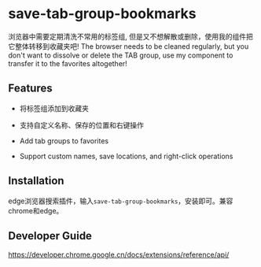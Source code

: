 # save-tab-group-bookmarks

浏览器中需要定期清洗不常用的标签组, 但是又不想解散或删除，使用我的组件把它整体转移到收藏夹吧!
The browser needs to be cleaned regularly, but you don't want to dissolve or delete the TAB group, use my component to transfer it to the favorites altogether!

## Features

- 将标签组添加到收藏夹
- 支持自定义名称、保存的位置和右键操作

- Add tab groups to favorites
- Support custom names, save locations, and right-click operations

## Installation

edge浏览器搜索插件，输入`save-tab-group-bookmarks`，安装即可。兼容chrome和edge。

## Developer Guide

<https://developer.chrome.google.cn/docs/extensions/reference/api/>
